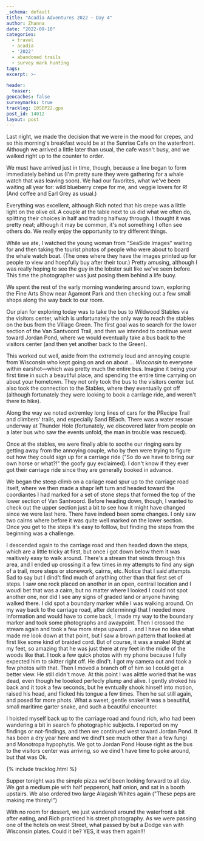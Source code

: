 ```yaml
---
_schema: default
title: "Acadia Adventures 2022 – Day 4"
author: Zhanna
date: "2022-09-10"
categories: 
  - travel
  - acadia
  - '2022'
  - abandoned trails
  - survey mark hunting
tags:
excerpt: >-
  
header:
  teaser:
geocaches: false
surveymarks: true
tracklog: 10SEP22.gpx
post_id: 14012
layout: post  
---
```


Last night, we made the decision that we were in the mood for crepes, and so this morning's breakfast would be at the Sunrise Cafe on the waterfront. Although we arrived a little later than usual, the cafe wasn't busy, and we walked right up to the counter to order. 

We must have arrived just in time, though, because a line began to form immediately behind us (I'm pretty sure they were gathering for a whale watch that was leaving soon). We had our favorites, what we've been waiting all year for: wild blueberry crepe for me, and veggie lovers for R! (And coffee and Earl Grey as usual.) 

Everything was excellent, although Rich noted that his crepe was a little light on the olive oil. A couple at the table next to us did what we often do, splitting their choices in half and trading halfway through. I thought it was pretty neat; although it may be common, it's not something I often see others do. We really enjoy the opportunity to try different things.

While we ate, I watched the young woman from "SeaSide Images" waiting for and then taking the tourist photos of people who were about to board the whale watch boat. (The ones where they have the images printed up for people to view and hoepfully buy after their tour.) Pretty amusing, although I was really hoping to see the guy in the lobster suit like we've seen before. This time the photographer was just posing them behind a life buoy.

We spent the rest of the early morning wandering around town, exploring the Fine Arts Show near Agamont Park and then checking out a few small shops along the way back to our room. 

Our plan for exploring today was to take the bus to Wildwood Stables via the visitors center, which is unfortunately the only way to reach the stables on the bus from the Village Green. The first goal was to search for the lower section of the Van Santvoord Trail, and then we intended to continue west toward Jordan Pond, where we would eventually take a bus back to the visitors center (and then yet another back to the Green). 

This worked out well, aside from the extremely loud and annoying couple from Wisconsin who kept going on and on about ... _Wisconsin_ to everyone within earshot—which was pretty much the entire bus. Imagine it being your first time in such a beautiful place, and spending the entire time carrying on about your hometown. They not only took the bus to the visitors center but also took the connection to the Stables, where they eventually got off (although fortunately they were looking to book a carriage ride, and weren't there to hike). 

Along the way we noted extremley long lines of cars for the PRecipe Trail and climbers' trails, and especially Sand BEach. There was a water rescue underway at Thunder Hole (fortunately, we discovered later from people on a later bus who saw the events unfold, the man in trouble was rescued). 

Once at the stables, we were finally able to soothe our ringing ears by getting away from the annoying couple, who by then were trying to figure out how they could sign up for a carriage ride ("So do we have to bring our own horse or what?!" the goofy guy exclaimed). I don't know if they ever got their carriage ride since they are generally booked in advance.

We began the steep climb on a cariage road spur up to the carriage road itself, where we then made a shapr left turn and headed toward the coordiantes I had marked for a set of stone steps that formed the top of the lower section of Van Santvoord. Before heading down, though, I wanted to check out the upper section just a bit to see how it might have changed since we were last here. There have indeed been some changes. I only saw two cairns where before it was quite well marked on the lower section. Once you get to the steps it's easy to folllow, but finding the steps from the beginning was a challenge.

I descended again to the carriage road and then headed down the steps, which are a little tricky at first, but once i got down below them it was realtively easy to walk around. There's a stream that winds through this area, and I ended up crossing it a few times in my attempts to find any sign of a trail, more steps or stonework, cairns, etc. Notice that I said attempts. Sad to say but I dind't find much of anything other than that first set of steps. I saw one rock placed on another in an open, centrail location and I woudl bet that was a cairn, but no matter where I looked I could not spot another one, nor did I see any signs of graded land or anyone having walked there. I did spot a boundary marker while I was walking around. On my way back to the carriage road, after determinngi that I needed more information and would have to come back, I made my way to the boundary marker and took some photographs and awaypoint. Then I crossed the stream again and took a few more steps upward ... and I have no idea what made me look down at that point, but I saw a brown pattern that looked at first like some kind of braided cord. But of course, it was a snake! Right at my feet, so amazing that he was just there at my feet in the midle of the woods like that. I took a few quick photos with my phone because I fully expected him to skitter right off. He dind't. I got my camera out and took a few photos with that. Then I moved a branch off of him so I could get a better view. He still didn't move. At this point I was alittle woried that he was dead, even though he looeked perfecly plump and alive. I gently stroked his back and it took a few seconds, but he evntually shook hinself into motion, raised his head, and flicked his tongue a few times. Then he sat still again, and posed for more phots. What a sweet, gentle snake! It was a beautiful, small maritime garter snake, and such a beautiful encounter.

I hoisted myself back up to the carriage road and found rich, who had been wandering a bit in search fo photographic subjects. I reported on my findings or not-findings, and then we continued west toward Jordan Pond. It has been a dry year here and we dind't see much other than a few fungi and Monotropa hypophytis. We got to Jordan Pond House right as the bus to the visitors center was arriving, so we dind't have time to poke around, but that was Ok. 

{% include tracklog.html %}

Supper tonight was the simple pizza we'd been looking forward to all day. We got a medium pie with half pepperoni, half onion, and sat in a booth upstairs. We also ordered two large Alagash Whites again ("These peps are making me thirsty!")

 With no room for dessert, we just wandered around the waterfront a bit after eating, and Rich practiced his street photography. As we were passing one of the hotels on west Street, what passed by but a Dodge van with Wisconsin plates. Could it be? YES, it was them again!!! 